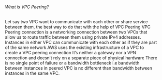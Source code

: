 ###### What is VPC Peering?

Let say two VPC want to communicate with each other or share service between them, the best way to do that with the help of VPC Peering
VPC Peering connection is a networking connection between two VPCs that allow us to route traffic between them using private IPv4 addresses.
Instances in either VPC can communicate with each other as if they are part of the same network
AWS uses the existing infrastructure of a VPC to create a VPC peering connection
It’s neither a gateway nor a VPN connection and doesn’t rely on a separate piece of physical hardware
There is no single point of failure or a bandwidth bottleneck i.e bandwidth between instances in peered VPC is no different than bandwidth between instances in the same VPC.